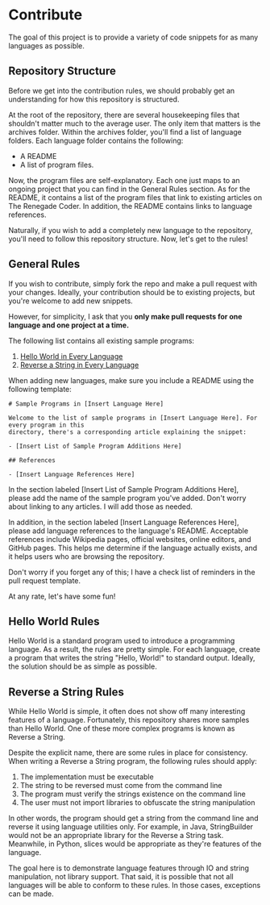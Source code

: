 # Contribute

The goal of this project is to provide a variety of code snippets
for as many languages as possible.

## Repository Structure

Before we get into the contribution rules, we should probably get an understanding for
how this repository is structured. 

At the root of the repository, there are several housekeeping files that shouldn't matter
much to the average user. The only item that matters is the archives folder. Within the 
archives folder, you'll find a list of language folders. Each language folder 
contains the following:

- A README
- A list of program files.

Now, the program files are self-explanatory. Each one just maps to an ongoing project
that you can find in the General Rules section. As for the README, it contains a list 
of the program files that link to existing articles on The Renegade Coder. 
In addition, the README contains links to language references.

Naturally, if you wish to add a completely new language to the repository, you'll
need to follow this repository structure. Now, let's get to the rules!

## General Rules

If you wish to contribute, simply fork the repo and make a pull request
with your changes. Ideally, your contribution should be to existing projects, 
but you're welcome to add new snippets.

However, for simplicity, I ask that you **only make pull requests for one language and one project at a time.**

The following list contains all existing sample programs:

1. [Hello World in Every Language](https://therenegadecoder.com/code/hello-world-in-every-language/)
2. [Reverse a String in Every Language](https://therenegadecoder.com/code/reverse-a-string-in-every-language/)

When adding new languages, make sure you include a README using the following template:

```
# Sample Programs in [Insert Language Here]

Welcome to the list of sample programs in [Insert Language Here]. For every program in this
directory, there's a corresponding article explaining the snippet:

- [Insert List of Sample Program Additions Here]

## References

- [Insert Language References Here]
```

In the section labeled [Insert List of Sample Program Additions Here], please add the name of the
sample program you've added. Don't worry about linking to any articles. I will add those as needed.

In addition, in the section labeled [Insert Language References Here], please add language references 
to the language's README. Acceptable references include Wikipedia pages, official websites, online editors, 
and GitHub pages. This helps me determine if the language actually exists, and it helps users who are browsing the repository.

Don't worry if you forget any of this; I have a check list of reminders in the pull request template.

At any rate, let's have some fun!

## Hello World Rules

Hello World is a standard program used to introduce a programming language.
As a result, the rules are pretty simple. For each language, create a program
that writes the string "Hello, World!" to standard output. Ideally, the solution
should be as simple as possible.

## Reverse a String Rules

While Hello World is simple, it often does not show off many interesting
features of a language. Fortunately, this repository shares more samples than
Hello World. One of these more complex programs is known as Reverse a String.

Despite the explicit name, there are some rules in place for consistency.
When writing a Reverse a String program, the following rules should apply:

1. The implementation must be executable
2. The string to be reversed must come from the command line
3. The program must verify the strings existence on the command line
4. The user must not import libraries to obfuscate the string manipulation

In other words, the program should get a string from the command line and
reverse it using language utilities only. For example, in Java, StringBuilder
would not be an appropriate library for the Reverse a String task. Meanwhile,
in Python, slices would be appropriate as they're features of the language.

The goal here is to demonstrate language features through IO and string
manipulation, not library support. That said, it is possible that not all
languages will be able to conform to these rules. In those cases, exceptions
can be made.
